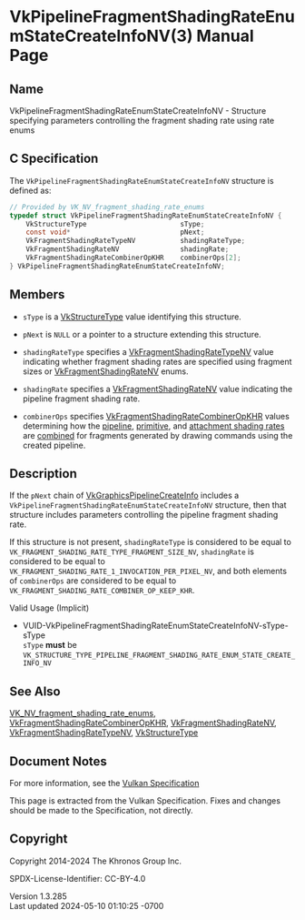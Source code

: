 # VkPipelineFragmentShadingRateEnumStateCreateInfoNV(3) Manual Page

## Name

VkPipelineFragmentShadingRateEnumStateCreateInfoNV - Structure
specifying parameters controlling the fragment shading rate using rate
enums



## <a href="#_c_specification" class="anchor"></a>C Specification

The `VkPipelineFragmentShadingRateEnumStateCreateInfoNV` structure is
defined as:

``` c
// Provided by VK_NV_fragment_shading_rate_enums
typedef struct VkPipelineFragmentShadingRateEnumStateCreateInfoNV {
    VkStructureType                       sType;
    const void*                           pNext;
    VkFragmentShadingRateTypeNV           shadingRateType;
    VkFragmentShadingRateNV               shadingRate;
    VkFragmentShadingRateCombinerOpKHR    combinerOps[2];
} VkPipelineFragmentShadingRateEnumStateCreateInfoNV;
```

## <a href="#_members" class="anchor"></a>Members

- `sType` is a [VkStructureType](https://registry.khronos.org/vulkan/specs/1.3-extensions/man/html/VkStructureType.html) value identifying
  this structure.

- `pNext` is `NULL` or a pointer to a structure extending this
  structure.

- `shadingRateType` specifies a
  [VkFragmentShadingRateTypeNV](https://registry.khronos.org/vulkan/specs/1.3-extensions/man/html/VkFragmentShadingRateTypeNV.html) value
  indicating whether fragment shading rates are specified using fragment
  sizes or [VkFragmentShadingRateNV](https://registry.khronos.org/vulkan/specs/1.3-extensions/man/html/VkFragmentShadingRateNV.html)
  enums.

- `shadingRate` specifies a
  [VkFragmentShadingRateNV](https://registry.khronos.org/vulkan/specs/1.3-extensions/man/html/VkFragmentShadingRateNV.html) value
  indicating the pipeline fragment shading rate.

- `combinerOps` specifies
  [VkFragmentShadingRateCombinerOpKHR](https://registry.khronos.org/vulkan/specs/1.3-extensions/man/html/VkFragmentShadingRateCombinerOpKHR.html)
  values determining how the <a
  href="https://registry.khronos.org/vulkan/specs/1.3-extensions/html/vkspec.html#primsrast-fragment-shading-rate-pipeline"
  target="_blank" rel="noopener">pipeline</a>, <a
  href="https://registry.khronos.org/vulkan/specs/1.3-extensions/html/vkspec.html#primsrast-fragment-shading-rate-primitive"
  target="_blank" rel="noopener">primitive</a>, and <a
  href="https://registry.khronos.org/vulkan/specs/1.3-extensions/html/vkspec.html#primsrast-fragment-shading-rate-attachment"
  target="_blank" rel="noopener">attachment shading rates</a> are <a
  href="https://registry.khronos.org/vulkan/specs/1.3-extensions/html/vkspec.html#primsrast-fragment-shading-rate-combining"
  target="_blank" rel="noopener">combined</a> for fragments generated by
  drawing commands using the created pipeline.

## <a href="#_description" class="anchor"></a>Description

If the `pNext` chain of
[VkGraphicsPipelineCreateInfo](https://registry.khronos.org/vulkan/specs/1.3-extensions/man/html/VkGraphicsPipelineCreateInfo.html)
includes a `VkPipelineFragmentShadingRateEnumStateCreateInfoNV`
structure, then that structure includes parameters controlling the
pipeline fragment shading rate.

If this structure is not present, `shadingRateType` is considered to be
equal to `VK_FRAGMENT_SHADING_RATE_TYPE_FRAGMENT_SIZE_NV`, `shadingRate`
is considered to be equal to
`VK_FRAGMENT_SHADING_RATE_1_INVOCATION_PER_PIXEL_NV`, and both elements
of `combinerOps` are considered to be equal to
`VK_FRAGMENT_SHADING_RATE_COMBINER_OP_KEEP_KHR`.

Valid Usage (Implicit)

- <a
  href="#VUID-VkPipelineFragmentShadingRateEnumStateCreateInfoNV-sType-sType"
  id="VUID-VkPipelineFragmentShadingRateEnumStateCreateInfoNV-sType-sType"></a>
  VUID-VkPipelineFragmentShadingRateEnumStateCreateInfoNV-sType-sType  
  `sType` **must** be
  `VK_STRUCTURE_TYPE_PIPELINE_FRAGMENT_SHADING_RATE_ENUM_STATE_CREATE_INFO_NV`

## <a href="#_see_also" class="anchor"></a>See Also

[VK_NV_fragment_shading_rate_enums](https://registry.khronos.org/vulkan/specs/1.3-extensions/man/html/VK_NV_fragment_shading_rate_enums.html),
[VkFragmentShadingRateCombinerOpKHR](https://registry.khronos.org/vulkan/specs/1.3-extensions/man/html/VkFragmentShadingRateCombinerOpKHR.html),
[VkFragmentShadingRateNV](https://registry.khronos.org/vulkan/specs/1.3-extensions/man/html/VkFragmentShadingRateNV.html),
[VkFragmentShadingRateTypeNV](https://registry.khronos.org/vulkan/specs/1.3-extensions/man/html/VkFragmentShadingRateTypeNV.html),
[VkStructureType](https://registry.khronos.org/vulkan/specs/1.3-extensions/man/html/VkStructureType.html)

## <a href="#_document_notes" class="anchor"></a>Document Notes

For more information, see the <a
href="https://registry.khronos.org/vulkan/specs/1.3-extensions/html/vkspec.html#VkPipelineFragmentShadingRateEnumStateCreateInfoNV"
target="_blank" rel="noopener">Vulkan Specification</a>

This page is extracted from the Vulkan Specification. Fixes and changes
should be made to the Specification, not directly.

## <a href="#_copyright" class="anchor"></a>Copyright

Copyright 2014-2024 The Khronos Group Inc.

SPDX-License-Identifier: CC-BY-4.0

Version 1.3.285  
Last updated 2024-05-10 01:10:25 -0700

